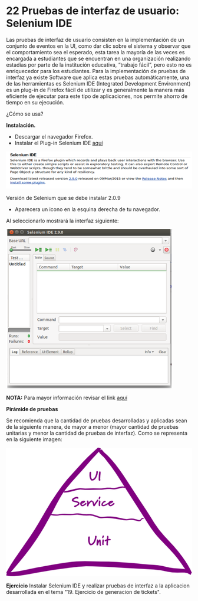 # 22 Pruebas de interfaz de usuario: Selenium IDE

Las pruebas de interfaz de usuario consisten en la implementación de un conjunto de eventos en la UI, como dar clic sobre el sistema y observar que el comportamiento  sea el esperado, esta tarea la mayoría de las veces es encargada a estudiantes que se encuentran en una organización realizando estadías por parte de la institución educativa, “trabajo fácil”, pero esto no es enriquecedor para los estudiantes.
Para la implementación de pruebas de interfaz ya existe Software que aplica estas pruebas automáticamente, una de las herramientas es Selenium IDE (Integrated Development Environment) es un plug-in de Firefox fácil de utilizar y es generalmente la manera más eficiente de ejecutar para este tipo de aplicaciones, nos permite ahorro de tiempo en su ejecución.

¿Cómo se usa?

__Instalación.__

* Descargar el navegador Firefox.
* Instalar el Plug-in Selenium IDE [aquí][12]

[12]:http://www.seleniumhq.org/download/

![Descarga de selenium](images/Descargaslenium.png)

Versión de Selenium que se debe instalar 2.0.9

* Aparecera un icono en la esquina derecha de tu navegador.

Al seleccionarlo mostrará la interfaz siguiente:

![Interfaz de selenium IDE](images/interfazselenium.png)


__NOTA:__ Para mayor información revisar el link [aquí][13]

[13]:http://www.seleniumhq.org/docs/02_selenium_ide.jsp



__Pirámide de pruebas__

Se recomienda que la cantidad de pruebas desarrolladas y aplicadas sean de la siguiente manera, de mayor a menor (mayor cantidad de pruebas unitarias y menor la cantidad de pruebas de interfaz). Como se representa en la siguiente imagen:

![Piramide de pruebas](images/pyramid.png)


__Ejercicio__ Instalar Selenium IDE y realizar pruebas de interfaz a la aplicacion desarrollada en el tema "19. Ejercicio de generacion de tickets".

